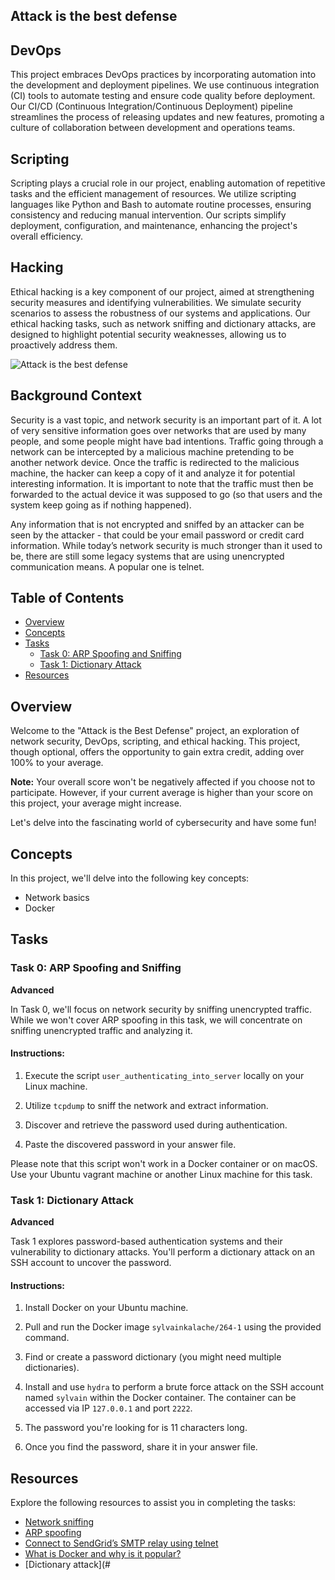 ## Attack is the best defense
## DevOps

This project embraces DevOps practices by incorporating automation into the development and deployment pipelines. We use continuous integration (CI) tools to automate testing and ensure code quality before deployment. Our CI/CD (Continuous Integration/Continuous Deployment) pipeline streamlines the process of releasing updates and new features, promoting a culture of collaboration between development and operations teams.

## Scripting

Scripting plays a crucial role in our project, enabling automation of repetitive tasks and the efficient management of resources. We utilize scripting languages like Python and Bash to automate routine processes, ensuring consistency and reducing manual intervention. Our scripts simplify deployment, configuration, and maintenance, enhancing the project's overall efficiency.

## Hacking

Ethical hacking is a key component of our project, aimed at strengthening security measures and identifying vulnerabilities. We simulate security scenarios to assess the robustness of our systems and applications. Our ethical hacking tasks, such as network sniffing and dictionary attacks, are designed to highlight potential security weaknesses, allowing us to proactively address them.


![Attack is the best defense](https://s3.amazonaws.com/alx-intranet.hbtn.io/uploads/medias/2020/9/01c5a1e3f29d290b188d34be5cf534d3255058a7.png?X-Amz-Algorithm=AWS4-HMAC-SHA256&X-Amz-Credential=AKIARDDGGGOUSBVO6H7D%2F20231001%2Fus-east-1%2Fs3%2Faws4_request&X-Amz-Date=20231001T163928Z&X-Amz-Expires=86400&X-Amz-SignedHeaders=host&X-Amz-Signature=556ee5b42f853284dd119b4f2326594455b43b7e32ec771a513eedf7b6ba6656)

## Background Context
Security is a vast topic, and network security is an important part of it. A lot of very sensitive information goes over networks that are used by many people, and some people might have bad intentions. Traffic going through a network can be intercepted by a malicious machine pretending to be another network device. Once the traffic is redirected to the malicious machine, the hacker can keep a copy of it and analyze it for potential interesting information. It is important to note that the traffic must then be forwarded to the actual device it was supposed to go (so that users and the system keep going as if nothing happened).

Any information that is not encrypted and sniffed by an attacker can be seen by the attacker - that could be your email password or credit card information. While today’s network security is much stronger than it used to be, there are still some legacy systems that are using unencrypted communication means. A popular one is telnet.

## Table of Contents

- [Overview](#overview)
- [Concepts](#concepts)
- [Tasks](#tasks)
  - [Task 0: ARP Spoofing and Sniffing](#task-0-arp-spoofing-and-sniffing)
  - [Task 1: Dictionary Attack](#task-1-dictionary-attack)
- [Resources](#resources)

## Overview

Welcome to the "Attack is the Best Defense" project, an exploration of network security, DevOps, scripting, and ethical hacking. This project, though optional, offers the opportunity to gain extra credit, adding over 100% to your average.

**Note:** Your overall score won't be negatively affected if you choose not to participate. However, if your current average is higher than your score on this project, your average might increase.

Let's delve into the fascinating world of cybersecurity and have some fun!

## Concepts

In this project, we'll delve into the following key concepts:

- Network basics
- Docker

## Tasks

### Task 0: ARP Spoofing and Sniffing

**Advanced**

In Task 0, we'll focus on network security by sniffing unencrypted traffic. While we won't cover ARP spoofing in this task, we will concentrate on sniffing unencrypted traffic and analyzing it.

#### Instructions:

1. Execute the script `user_authenticating_into_server` locally on your Linux machine.

2. Utilize `tcpdump` to sniff the network and extract information.

3. Discover and retrieve the password used during authentication.

4. Paste the discovered password in your answer file.

Please note that this script won't work in a Docker container or on macOS. Use your Ubuntu vagrant machine or another Linux machine for this task.

### Task 1: Dictionary Attack

**Advanced**

Task 1 explores password-based authentication systems and their vulnerability to dictionary attacks. You'll perform a dictionary attack on an SSH account to uncover the password.

#### Instructions:

1. Install Docker on your Ubuntu machine.

2. Pull and run the Docker image `sylvainkalache/264-1` using the provided command.

3. Find or create a password dictionary (you might need multiple dictionaries).

4. Install and use `hydra` to perform a brute force attack on the SSH account named `sylvain` within the Docker container. The container can be accessed via IP `127.0.0.1` and port `2222`.

5. The password you're looking for is 11 characters long.

6. Once you find the password, share it in your answer file.

## Resources

Explore the following resources to assist you in completing the tasks:

- [Network sniffing](#)
- [ARP spoofing](#)
- [Connect to SendGrid’s SMTP relay using telnet](#)
- [What is Docker and why is it popular?](#)
- [Dictionary attack](#

